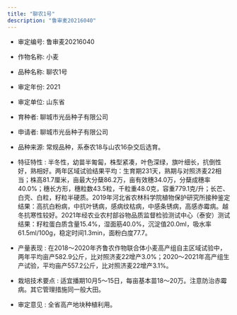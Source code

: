 ```yaml
---
title: "聊农1号"
description: "鲁审麦20216040"
---
```

* 审定编号:  鲁审麦20216040

*  作物名称:  小麦

*  品种名称:  聊农1号

*  审定年份:  2021

*  审定单位:  山东省

* 育种者:  聊城市光岳种子有限公司

*  申请者:  聊城市光岳种子有限公司

*  品种来源:  常规品种，系泰农18与山农16杂交后选育。

*  特征特性 : 
半冬性，幼苗半匍匐，株型紧凑，叶色深绿，旗叶细长，抗倒性好，熟相好。两年区域试验结果平均：生育期231天，熟期与对照济麦22相当；株高81.7厘米，亩最大分蘖86.2万，亩有效穗34.0万，分蘖成穗率40.0%；穗长方形，穗粒数43.5粒，千粒重48.0克，容重779.1克/升；长芒、白壳、白粒，籽粒半硬质。2019年河北省农林科学院植物保护研究所接种鉴定结果：高抗白粉病，中抗叶锈病，感病纹枯病，中感条锈病，高感赤霉病。越冬抗寒性较好。2021年经农业农村部谷物品质监督检验测试中心（泰安）测试结果：籽粒蛋白质含量15.4%，湿面筋40.0%，沉淀值20.0ml，吸水率61.5ml/100g，稳定时间1.3min，面粉白度77.7。
 
*  产量表现 : 
在2018～2020年齐鲁农作物联合体小麦高产组自主区域试验中，两年平均亩产582.9公斤，比对照济麦22增产3.0%；2020～2021年高产组生产试验，平均亩产557.2公斤，比对照济麦22增产3.1%。

*  栽培技术要点 : 
适宜播期10月5～15日，每亩基本苗18～20万。注意防治赤霉病。其它管理措施同一般大田。

*  审定意见 : 
全省高产地块种植利用。
